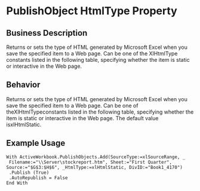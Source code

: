 # PublishObject HtmlType Property

## Business Description
Returns or sets the type of HTML generated by Microsoft Excel when you save the specified item to a Web page. Can be one of the XlHtmlType constants listed in the following table, specifying whether the item is static or interactive in the Web page.

## Behavior
Returns or sets the type of HTML generated by Microsoft Excel when you save the specified item to a Web page. Can be one of theXlHtmlTypeconstants listed in the following table, specifying whether the item is static or interactive in the Web page. The default value isxlHtmlStatic.

## Example Usage
```vba
With ActiveWorkbook.PublishObjects.Add(SourceType:=xlSourceRange, _ 
 Filename:="\\Server\stockreport.htm", Sheet:="First Quarter", Source:="$G$3:$H$6", _HtmlType:=xlHtmlStatic, DivID:="Book1_4170") 
 .Publish (True) 
 .AutoRepublish = False 
End With
```